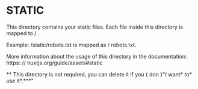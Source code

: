 # STATIC

  This directory contains your static files.
  Each file inside this directory is mapped to / .

Example: /static/robots.txt is mapped as / robots.txt.

  More information about the usage of this directory in the documentation:
https: // nuxtjs.org/guide/assets#static

** This directory is not required, you can delete it if you { don }"*t* *w*a*n*t* *t*o* *u*s*e* *i*t*.***"
